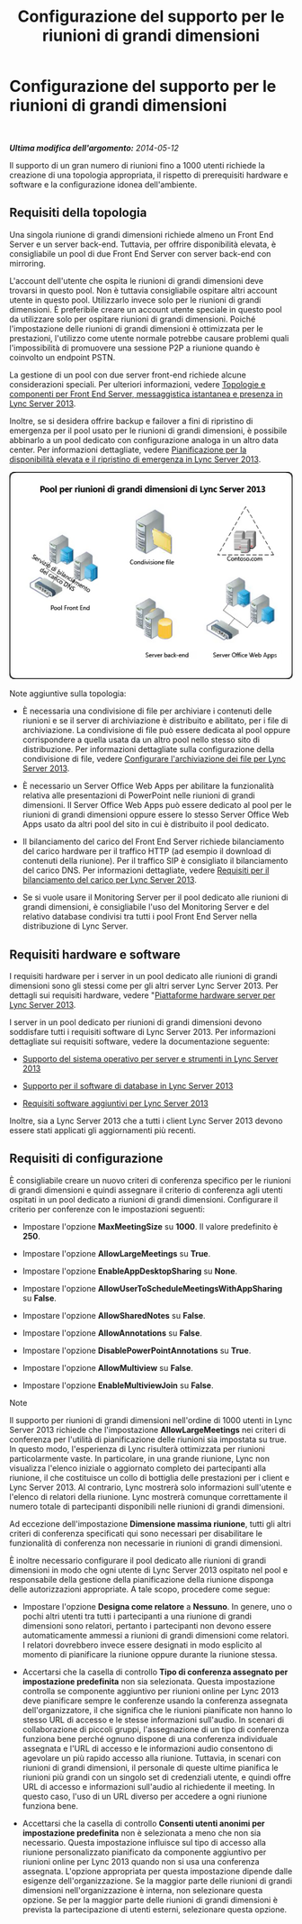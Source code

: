 ﻿---
title: Configurazione del supporto per le riunioni di grandi dimensioni
TOCTitle: Configurazione del supporto per le riunioni di grandi dimensioni
ms:assetid: 8e22d34b-b395-408d-9d48-8f2a3abe9513
ms:mtpsurl: https://technet.microsoft.com/it-it/library/JJ205074(v=OCS.15)
ms:contentKeyID: 49301284
ms.date: 08/24/2015
mtps_version: v=OCS.15
ms.translationtype: HT
---

# Configurazione del supporto per le riunioni di grandi dimensioni

 

_**Ultima modifica dell'argomento:** 2014-05-12_

Il supporto di un gran numero di riunioni fino a 1000 utenti richiede la creazione di una topologia appropriata, il rispetto di prerequisiti hardware e software e la configurazione idonea dell'ambiente.

## Requisiti della topologia

Una singola riunione di grandi dimensioni richiede almeno un Front End Server e un server back-end. Tuttavia, per offrire disponibilità elevata, è consigliabile un pool di due Front End Server con server back-end con mirroring.

L'account dell'utente che ospita le riunioni di grandi dimensioni deve trovarsi in questo pool. Non è tuttavia consigliabile ospitare altri account utente in questo pool. Utilizzarlo invece solo per le riunioni di grandi dimensioni. È preferibile creare un account utente speciale in questo pool da utilizzare solo per ospitare riunioni di grandi dimensioni. Poiché l'impostazione delle riunioni di grandi dimensioni è ottimizzata per le prestazioni, l'utilizzo come utente normale potrebbe causare problemi quali l'impossibilità di promuovere una sessione P2P a riunione quando è coinvolto un endpoint PSTN.

La gestione di un pool con due server front-end richiede alcune considerazioni speciali. Per ulteriori informazioni, vedere [Topologie e componenti per Front End Server, messaggistica istantanea e presenza in Lync Server 2013](lync-server-2013-topologies-and-components-for-front-end-servers-instant-messaging-and-presence.md).

Inoltre, se si desidera offrire backup e failover a fini di ripristino di emergenza per il pool usato per le riunioni di grandi dimensioni, è possibile abbinarlo a un pool dedicato con configurazione analoga in un altro data center. Per informazioni dettagliate, vedere [Pianificazione per la disponibilità elevata e il ripristino di emergenza in Lync Server 2013](lync-server-2013-planning-for-high-availability-and-disaster-recovery.md).

![Configurazione di pool per riunioni di grandi dimensioni](images/JJ205074.ee00e1c0-c3b2-464d-aa89-a1e877cd034d(OCS.15).jpg "Configurazione di pool per riunioni di grandi dimensioni")

Note aggiuntive sulla topologia:

  - È necessaria una condivisione di file per archiviare i contenuti delle riunioni e se il server di archiviazione è distribuito e abilitato, per i file di archiviazione. La condivisione di file può essere dedicata al pool oppure corrispondere a quella usata da un altro pool nello stesso sito di distribuzione. Per informazioni dettagliate sulla configurazione della condivisione di file, vedere [Configurare l'archiviazione dei file per Lync Server 2013](lync-server-2013-configure-dfs-file-storage.md).

  - È necessario un Server Office Web Apps per abilitare la funzionalità relativa alle presentazioni di PowerPoint nelle riunioni di grandi dimensioni. Il Server Office Web Apps può essere dedicato al pool per le riunioni di grandi dimensioni oppure essere lo stesso Server Office Web Apps usato da altri pool del sito in cui è distribuito il pool dedicato.

  - Il bilanciamento del carico del Front End Server richiede bilanciamento del carico hardware per il traffico HTTP (ad esempio il download di contenuti della riunione). Per il traffico SIP è consigliato il bilanciamento del carico DNS. Per informazioni dettagliate, vedere [Requisiti per il bilanciamento del carico per Lync Server 2013](lync-server-2013-load-balancing-requirements.md).

  - Se si vuole usare il Monitoring Server per il pool dedicato alle riunioni di grandi dimensioni, è consigliabile l'uso del Monitoring Server e del relativo database condivisi tra tutti i pool Front End Server nella distribuzione di Lync Server.

## Requisiti hardware e software

I requisiti hardware per i server in un pool dedicato alle riunioni di grandi dimensioni sono gli stessi come per gli altri server Lync Server 2013. Per dettagli sui requisiti hardware, vedere "[Piattaforme hardware server per Lync Server 2013](lync-server-2013-server-hardware-platforms.md).

I server in un pool dedicato per riunioni di grandi dimensioni devono soddisfare tutti i requisiti software di Lync Server 2013. Per informazioni dettagliate sui requisiti software, vedere la documentazione seguente:

  - [Supporto del sistema operativo per server e strumenti in Lync Server 2013](lync-server-2013-server-and-tools-operating-system-support.md)

  - [Supporto per il software di database in Lync Server 2013](lync-server-2013-database-software-support.md)

  - [Requisiti software aggiuntivi per Lync Server 2013](lync-server-2013-additional-software-requirements.md)

Inoltre, sia a Lync Server 2013 che a tutti i client Lync Server 2013 devono essere stati applicati gli aggiornamenti più recenti.

## Requisiti di configurazione

È consigliabile creare un nuovo criteri di conferenza specifico per le riunioni di grandi dimensioni e quindi assegnare il criterio di conferenza agli utenti ospitati in un pool dedicato a riunioni di grandi dimensioni. Configurare il criterio per conferenze con le impostazioni seguenti:

  - Impostare l'opzione **MaxMeetingSize** su **1000**. Il valore predefinito è **250**.

  - Impostare l'opzione **AllowLargeMeetings** su **True**.

  - Impostare l'opzione **EnableAppDesktopSharing** su **None**.

  - Impostare l'opzione **AllowUserToScheduleMeetingsWithAppSharing** su **False**.

  - Impostare l'opzione **AllowSharedNotes** su **False**.

  - Impostare l'opzione **AllowAnnotations** su **False**.

  - Impostare l'opzione **DisablePowerPointAnnotations** su **True**.

  - Impostare l'opzione **AllowMultiview** su **False**.

  - Impostare l'opzione **EnableMultiviewJoin** su **False**.


> [!NOTE]
> Il supporto per riunioni di grandi dimensioni nell'ordine di 1000 utenti in Lync Server 2013 richiede che l'impostazione <STRONG>AllowLargeMeetings</STRONG> nei criteri di conferenza per l'utilità di pianificazione delle riunioni sia impostata su true. In questo modo, l'esperienza di Lync risulterà ottimizzata per riunioni particolarmente vaste. In particolare, in una grande riunione, Lync non visualizza l'elenco iniziale o aggiornato completo dei partecipanti alla riunione, il che costituisce un collo di bottiglia delle prestazioni per i client e Lync Server 2013. Al contrario, Lync mostrerà solo informazioni sull'utente e l'elenco di relatori della riunione. Lync mostrerà comunque correttamente il numero totale di partecipanti disponibili nelle riunioni di grandi dimensioni.



Ad eccezione dell'impostazione **Dimensione massima riunione**, tutti gli altri criteri di conferenza specificati qui sono necessari per disabilitare le funzionalità di conferenza non necessarie in riunioni di grandi dimensioni.

È inoltre necessario configurare il pool dedicato alle riunioni di grandi dimensioni in modo che ogni utente di Lync Server 2013 ospitato nel pool e responsabile della gestione della pianificazione della riunione disponga delle autorizzazioni appropriate. A tale scopo, procedere come segue:

  - Impostare l'opzione **Designa come relatore** a **Nessuno**. In genere, uno o pochi altri utenti tra tutti i partecipanti a una riunione di grandi dimensioni sono relatori, pertanto i partecipanti non devono essere automaticamente ammessi a riunioni di grandi dimensioni come relatori. I relatori dovrebbero invece essere designati in modo esplicito al momento di pianificare la riunione oppure durante la riunione stessa.

  - Accertarsi che la casella di controllo **Tipo di conferenza assegnato per impostazione predefinita** non sia selezionata. Questa impostazione controlla se componente aggiuntivo per riunioni online per Lync 2013 deve pianificare sempre le conferenze usando la conferenza assegnata dell'organizzatore, il che significa che le riunioni pianificate non hanno lo stesso URL di accesso e le stesse informazioni sull'audio. In scenari di collaborazione di piccoli gruppi, l'assegnazione di un tipo di conferenza funziona bene perché ognuno dispone di una conferenza individuale assegnata e l'URL di accesso e le informazioni audio consentono di agevolare un più rapido accesso alla riunione. Tuttavia, in scenari con riunioni di grandi dimensioni, il personale di queste ultime pianifica le riunioni più grandi con un singolo set di credenziali utente, e quindi offre URL di accesso e informazioni sull'audio al richiedente il meeting. In questo caso, l'uso di un URL diverso per accedere a ogni riunione funziona bene.

  - Accettarsi che la casella di controllo **Consenti utenti anonimi per impostazione predefinita** non è selezionata a meno che non sia necessario. Questa impostazione influisce sul tipo di accesso alla riunione personalizzato pianificato da componente aggiuntivo per riunioni online per Lync 2013 quando non si usa una conferenza assegnata. L'opzione appropriata per questa impostazione dipende dalle esigenze dell'organizzazione. Se la maggior parte delle riunioni di grandi dimensioni nell'organizzazione è interna, non selezionare questa opzione. Se per la maggior parte delle riunioni di grandi dimensioni è prevista la partecipazione di utenti esterni, selezionare questa opzione.

